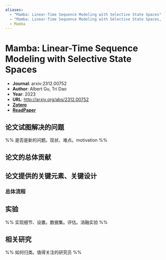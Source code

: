 ```yaml
---
aliases:
  - "Mamba: Linear-Time Sequence Modeling with Selective State Spaces"
  - "Mamba: Linear-Time Sequence Modeling with Selective State Spaces, 2023"
  - Mamba
---
```

# Mamba: Linear-Time Sequence Modeling with Selective State Spaces

- **Journal**: arxiv:2312.00752
- **Author**: Albert Gu, Tri Dao
- **Year**: 2023
- **URL**: http://arxiv.org/abs/2312.00752
- [**Zotero**](zotero://select/items/@2023MambaLinearTimeSequenceGu)
- [**ReadPaper**](https://readpaper.com/pdf-annotate/note?pdfId=4829302094301233153&noteId=2079627380738941184)

## 论文试图解决的问题

%% 是否是新的问题。现状、难点。motivation %%

## 论文的总体贡献

## 论文提供的关键元素、关键设计

### 总体流程

## 实验

%% 实现细节、设置。数据集。评估。消融实验 %%

## 相关研究

%% 如何归类。值得关注的研究员 %%
